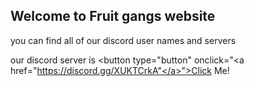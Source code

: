 ## Welcome to Fruit gangs website

you can find all of our discord user names and servers

our discord server is <button type="button" onclick="<a href="https://discord.gg/XUKTCrkA"</a>">Click Me!</button>
